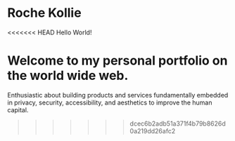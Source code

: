 # Roche Kollie

<<<<<<< HEAD
Hello World!

Welcome to my personal portfolio on the world wide web.
=======
Enthusiastic about building products and services fundamentally embedded in privacy, security, accessibility, and aesthetics to improve the human capital.
>>>>>>> dcec6b2adb51a371f4b79b8626d0a219dd26afc2
